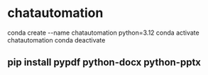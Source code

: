 # chatautomation

conda create --name chatautomation python=3.12
conda activate chatautomation
conda deactivate



## pip install pypdf python-docx python-pptx
